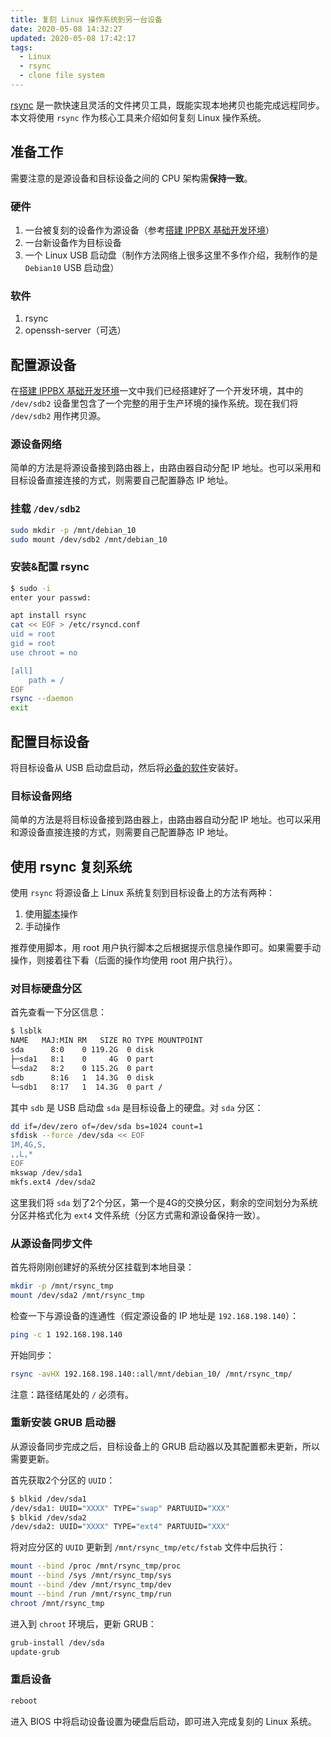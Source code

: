 ```yaml
---
title: 复刻 Linux 操作系统到另一台设备
date: 2020-05-08 14:32:27
updated: 2020-05-08 17:42:17
tags:
  - Linux
  - rsync
  - clone file system
---
```


[rsync](https://rsync.samba.org/) 是一款快速且灵活的文件拷贝工具，既能实现本地拷贝也能完成远程同步。本文将使用 `rsync` 作为核心工具来介绍如何复刻 Linux 操作系统。

<!--more-->

## 准备工作

需要注意的是源设备和目标设备之间的 CPU 架构需**保持一致**。

### 硬件

1. 一台被复刻的设备作为源设备（参考[搭建 IPPBX 基础开发环境](/blog/2020/05/06/搭建-IPPBX-基础开发环境)）
2. 一台新设备作为目标设备
3. 一个 Linux USB 启动盘（制作方法网络上很多这里不多作介绍，我制作的是 `Debian10` USB 启动盘）

### 软件

1. rsync
2. openssh-server（可选）

## 配置源设备

在[搭建 IPPBX 基础开发环境](/blog/2020/05/06/搭建-IPPBX-基础开发环境)一文中我们已经搭建好了一个开发环境，其中的 `/dev/sdb2` 设备里包含了一个完整的用于生产环境的操作系统。现在我们将 `/dev/sdb2` 用作拷贝源。

### 源设备网络

简单的方法是将源设备接到路由器上，由路由器自动分配 IP 地址。也可以采用和目标设备直接连接的方式，则需要自己配置静态 IP 地址。

### 挂载 `/dev/sdb2`

```bash
sudo mkdir -p /mnt/debian_10
sudo mount /dev/sdb2 /mnt/debian_10
```

### 安装&配置 rsync

```bash
$ sudo -i
enter your passwd:

apt install rsync
cat << EOF > /etc/rsyncd.conf
uid = root
gid = root
use chroot = no

[all]
    path = /
EOF
rsync --daemon
exit
```

## 配置目标设备

将目标设备从 USB 启动盘启动，然后将[必备的软件](#软件)安装好。

### 目标设备网络

简单的方法是将目标设备接到路由器上，由路由器自动分配 IP 地址。也可以采用和源设备直接连接的方式，则需要自己配置静态 IP 地址。

## 使用 rsync 复刻系统

使用 `rsync` 将源设备上 Linux 系统复刻到目标设备上的方法有两种：

1. 使用[脚本](https://gist.github.com/ClarenceYk/d79d486097350a48ff653ccd028064c8)操作
2. 手动操作

推荐使用脚本，用 root 用户执行脚本之后根据提示信息操作即可。如果需要手动操作，则接着往下看（后面的操作均使用 root 用户执行）。

### 对目标硬盘分区

首先查看一下分区信息：

```bash
$ lsblk
NAME   MAJ:MIN RM   SIZE RO TYPE MOUNTPOINT
sda      8:0    0 119.2G  0 disk
├─sda1   8:1    0     4G  0 part
└─sda2   8:2    0 115.2G  0 part
sdb      8:16   1  14.3G  0 disk
└─sdb1   8:17   1  14.3G  0 part /
```

其中 `sdb` 是 USB 启动盘 `sda` 是目标设备上的硬盘。对 `sda` 分区：

```bash
dd if=/dev/zero of=/dev/sda bs=1024 count=1
sfdisk --force /dev/sda << EOF
1M,4G,S,
,,L,*
EOF
mkswap /dev/sda1
mkfs.ext4 /dev/sda2
```

这里我们将 `sda` 划了2个分区，第一个是4G的交换分区，剩余的空间划分为系统分区并格式化为 `ext4` 文件系统（分区方式需和源设备保持一致）。

### 从源设备同步文件

首先将刚刚创建好的系统分区挂载到本地目录：

```bash
mkdir -p /mnt/rsync_tmp
mount /dev/sda2 /mnt/rsync_tmp
```

检查一下与源设备的连通性（假定源设备的 IP 地址是 `192.168.198.140`）：

```bash
ping -c 1 192.168.198.140
```

开始同步：

```bash
rsync -avHX 192.168.198.140::all/mnt/debian_10/ /mnt/rsync_tmp/
```

注意：路径结尾处的 `/` 必须有。

### 重新安装 GRUB 启动器

从源设备同步完成之后，目标设备上的 GRUB 启动器以及其配置都未更新，所以需要更新。

首先获取2个分区的 `UUID`：

```bash
$ blkid /dev/sda1
/dev/sda1: UUID="XXXX" TYPE="swap" PARTUUID="XXX"
$ blkid /dev/sda2
/dev/sda2: UUID="XXXX" TYPE="ext4" PARTUUID="XXX"
```

将对应分区的 `UUID` 更新到 `/mnt/rsync_tmp/etc/fstab` 文件中后执行：

```bash
mount --bind /proc /mnt/rsync_tmp/proc
mount --bind /sys /mnt/rsync_tmp/sys
mount --bind /dev /mnt/rsync_tmp/dev
mount --bind /run /mnt/rsync_tmp/run
chroot /mnt/rsync_tmp
```

进入到 `chroot` 环境后，更新 GRUB：

```bash
grub-install /dev/sda
update-grub
```

### 重启设备

```bash
reboot
```

进入 BIOS 中将启动设备设置为硬盘后启动，即可进入完成复刻的 Linux 系统。
